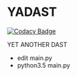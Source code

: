 # YADAST

[![Codacy Badge](https://api.codacy.com/project/badge/Grade/7a746dd6a1a34ac69d958d84c7fbae7a)](https://app.codacy.com/app/httpnotonly/YADAST?utm_source=github.com&utm_medium=referral&utm_content=httpnotonly/YADAST&utm_campaign=Badge_Grade_Settings)

YET ANOTHER DAST

- edit main.py
- python3.5 main.py
